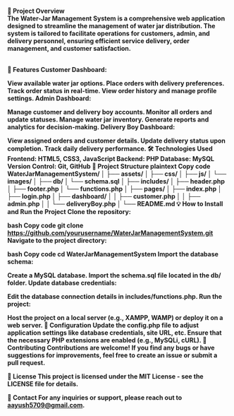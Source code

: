 <b>📜 Project Overview<b><br>
The Water-Jar Management System is a comprehensive web application designed to streamline the management of water jar distribution. The system is tailored to facilitate operations for customers, admin, and delivery personnel, ensuring efficient service delivery, order management, and customer satisfaction.<br><br>

🚀 Features
Customer Dashboard:

View available water jar options.
Place orders with delivery preferences.
Track order status in real-time.
View order history and manage profile settings.
Admin Dashboard:

Manage customer and delivery boy accounts.
Monitor all orders and update statuses.
Manage water jar inventory.
Generate reports and analytics for decision-making.
Delivery Boy Dashboard:

View assigned orders and customer details.
Update delivery status upon completion.
Track daily delivery performance.
🛠️ Technologies Used
Frontend:
HTML5, CSS3, JavaScript
Backend:
PHP
Database:
MySQL
Version Control:
Git, GitHub
📂 Project Structure
plaintext
Copy code
WaterJarManagementSystem/
│
├── assets/
│   ├── css/
│   ├── js/
│   └── images/
│
├── db/
│   └── schema.sql
│
├── includes/
│   ├── header.php
│   ├── footer.php
│   └── functions.php
│
├── pages/
│   ├── index.php
│   ├── login.php
│   ├── dashboard/
│   │   ├── customer.php
│   │   ├── admin.php
│   │   └── deliveryBoy.php
│
└── README.md
💡 How to Install and Run the Project
Clone the repository:

bash
Copy code
git clone https://github.com/yourusername/WaterJarManagementSystem.git
Navigate to the project directory:

bash
Copy code
cd WaterJarManagementSystem
Import the database schema:

Create a MySQL database.
Import the schema.sql file located in the db/ folder.
Update database credentials:

Edit the database connection details in includes/functions.php.
Run the project:

Host the project on a local server (e.g., XAMPP, WAMP) or deploy it on a web server.
🔧 Configuration
Update the config.php file to adjust application settings like database credentials, site URL, etc.
Ensure that the necessary PHP extensions are enabled (e.g., MySQLi, cURL).
🤝 Contributing
Contributions are welcome! If you find any bugs or have suggestions for improvements, feel free to create an issue or submit a pull request.

📝 License
This project is licensed under the MIT License - see the LICENSE file for details.

📧 Contact
For any inquiries or support, please reach out to aayush5709@gmail.com.
